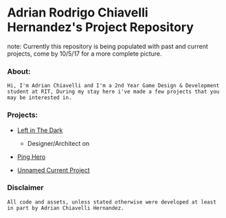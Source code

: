 # Adrian Rodrigo Chiavelli Hernandez's Project Repository

note: Currently this repository is being populated with past and current projects, come by 10/5/17 for a more complete picture.

### About:

    Hi, I'm Adrian Chiavelli and I'm a 2nd Year Game Design & Development student at RIT, During my stay here i've made a few projects that you may be interested in. 

### Projects:

* [Left in The Dark](https://www.google.com)
    * Designer/Architect on 

* [Ping Hero](https://github.com/Dentrick/Adrian-Projects/tree/master/PingHero)

* [Unnamed Current Project](https://www.google.com)

### Disclaimer

    All code and assets, unless stated otherwise were developed at least in part by Adrian Chiavelli Hernandez.
